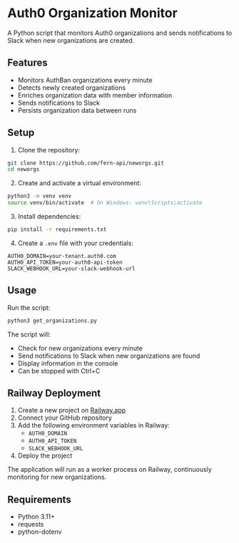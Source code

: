 # Auth0 Organization Monitor

A Python script that monitors Auth0 organizations and sends notifications to Slack when new organizations are created.

## Features

- Monitors AuthBan organizations every minute
- Detects newly created organizations
- Enriches organization data with member information
- Sends notifications to Slack
- Persists organization data between runs

## Setup

1. Clone the repository:
```bash
git clone https://github.com/fern-api/neworgs.git
cd neworgs
```

2. Create and activate a virtual environment:
```bash
python3 -m venv venv
source venv/bin/activate  # On Windows: venv\Scripts\activate
```

3. Install dependencies:
```bash
pip install -r requirements.txt
```

4. Create a `.env` file with your credentials:
```
AUTH0_DOMAIN=your-tenant.auth0.com
AUTH0_API_TOKEN=your-auth0-api-token
SLACK_WEBHOOK_URL=your-slack-webhook-url
```

## Usage

Run the script:
```bash
python3 get_organizations.py
```

The script will:
- Check for new organizations every minute
- Send notifications to Slack when new organizations are found
- Display information in the console
- Can be stopped with Ctrl+C

## Railway Deployment

1. Create a new project on [Railway.app](https://railway.app)
2. Connect your GitHub repository
3. Add the following environment variables in Railway:
   - `AUTH0_DOMAIN`
   - `AUTH0_API_TOKEN`
   - `SLACK_WEBHOOK_URL`
4. Deploy the project

The application will run as a worker process on Railway, continuously monitoring for new organizations.

## Requirements

- Python 3.11+
- requests
- python-dotenv 
